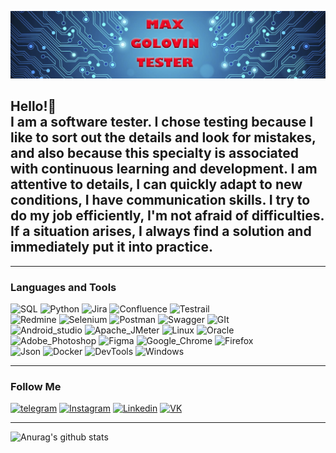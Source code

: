 [![Header](https://github.com/Max13Tester/Max13Tester/blob/main/imag/Git%20imag%20Golovin.png)](https://www.linkedin.com/in/maxim-golovin-b21042294/)

## Hello!🤝 <br> I am a software tester. I chose testing because I like to sort out the details and look for mistakes, and also because this specialty is associated with continuous learning and development. I am attentive to details, I can quickly adapt to new conditions, I have communication skills. I try to do my job efficiently, I'm not afraid of difficulties. If a situation arises, I always find a solution and immediately put it into practice.

<hr>

### Languages and Tools
![SQL](https://img.shields.io/badge/SQL-6ab2f4?style=style%20for-the-badge&logo=Mysql)
![Python](https://img.shields.io/badge/Python-9cf1c6?style=style%20for-the-badge&logo=python)
![Jira](https://img.shields.io/badge/Jira-0eabf4?style=style%20for-the-badge&logo=jira)
![Confluence](https://img.shields.io/badge/Confluence-0eabf4?style=style%20for-the-badge&logo=confluence)
![Testrail](https://img.shields.io/badge/Testrail-0eabf4?style=style%20for-the-badge&logo=testrail) <br>
![Redmine](https://img.shields.io/badge/Redmine-fc0612?style=style%20for-the-badge&logo=redmine)
![Selenium](https://img.shields.io/badge/Selenium-e9f4c2?style=style%20for-the-badge&logo=selenium)
![Postman](https://img.shields.io/badge/Postman-fcf255?style=style%20for-the-badge&logo=postman)
![Swagger](https://img.shields.io/badge/Swagger-f9eafd?style=style%20for-the-badge&logo=swagger)
![GIt](https://img.shields.io/badge/Git-b7d5e2?style=style%20for-the-badge&logo=git) <br>
![Android_studio](https://img.shields.io/badge/Android_Studio-d1f4e9?style=style%20for-the-badge&logo=android-studio)
![Apache_JMeter](https://img.shields.io/badge/Apache_JMeter-f0698f?style=style%20for-the-badge&logo=Apache-JMeter) 
![Linux](https://img.shields.io/badge/Linux-c6eaf7?style=style%20for-the-badge&logo=Linux)
![Oracle](https://img.shields.io/badge/Oracle-f56c22?style=style%20for-the-badge&logo=oracle) <br>
![Adobe_Photoshop](https://img.shields.io/badge/Adobe_Photoshop-f2f858?style=style%20for-the-badge&logo=adobe-photoshop) 
![Figma](https://img.shields.io/badge/Figma-e8f015?style=style%20for-the-badge&logo=figma)
![Google_Chrome](https://img.shields.io/badge/Google_Chrome-fcfcfc?style=style%20for-the-badge&logo=Google-Chrome)
![Firefox](https://img.shields.io/badge/Firefox-fcfcfc?style=style%20for-the-badge&logo=Firefox) <br>
![Json](https://img.shields.io/badge/JSON-f88c0e?style=style%20for-the-badge&logo=json)
![Docker](https://img.shields.io/badge/Docker-0ef8b9?style=style%20for-the-badge&logo=Docker)
![DevTools](https://img.shields.io/badge/DevTools-9b2eb6?style=style%20for-the-badge&logo=DevTools)
![Windows](https://img.shields.io/badge/Windows-9b2eb6?style=style%20for-the-badge&logo=windows)

<hr>

### Follow Me
[![telegram](https://img.shields.io/badge/Telegram-f2f858?style=style%20for-the-badge&logo=telegram)](https://web.telegram.org/a/)
[![Instagram](https://img.shields.io/badge/Instagram-24aae8?style=style%20for-the-badge&logo=instagram)](https://www.instagram.com/maks_valerich_/)
[![Linkedin](https://img.shields.io/badge/Linkedin-24aae8?style=style%20for-the-badge&logo=linkedin)](https://www.linkedin.com/in/maxim-golovin-b21042294/)
[![VK](https://img.shields.io/badge/VK-24aae8?style=style%20for-the-badge&logo=vk)](https://vk.com/max.golovin)

<hr>

![Anurag's github stats](https://github-readme-stats.vercel.app/api?username=Max13Tester&show_icons=true)


